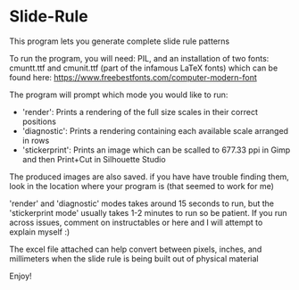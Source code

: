 # Slide-Rule

This program lets you generate complete slide rule patterns

To run the program, you will need:
PIL, and an installation of two fonts: cmuntt.ttf and cmunit.ttf (part of the infamous LaTeX fonts)
which can be found here: https://www.freebestfonts.com/computer-modern-font

The program will prompt which mode you would like to run:

- 'render': Prints a rendering of the full size scales in their correct positions
- 'diagnostic': Prints a rendering containing each available scale arranged in rows
- 'stickerprint': Prints an image which can be scalled to 677.33 ppi in Gimp and then Print+Cut in Silhouette Studio

The produced images are also saved. if you have have trouble finding them, look in the location where your program is (that seemed to work for me)

'render' and 'diagnostic' modes takes around 15 seconds to run, but the 'stickerprint mode' usually takes 1-2 minutes to run so be patient. If you run across issues, comment on instructables or here and I will attempt to explain myself :)

The excel file attached can help convert between pixels, inches, and millimeters when the slide rule is being built out of physical material 

Enjoy!
